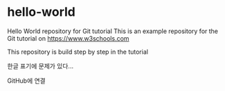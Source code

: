 # hello-world
Hello World repository for Git tutorial
This is an example repository for the Git tutorial on https://www.w3schools.com

This repository is build step by step in the tutorial

한글 표기에 문제가 있다...

GitHub에 연결
